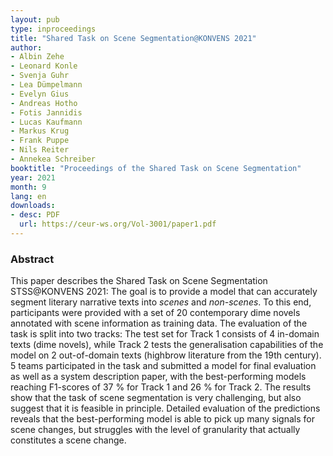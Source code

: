 ```yaml
---
layout: pub
type: inproceedings
title: "Shared Task on Scene Segmentation@KONVENS 2021"
author:
- Albin Zehe
- Leonard Konle
- Svenja Guhr
- Lea Dümpelmann
- Evelyn Gius
- Andreas Hotho
- Fotis Jannidis
- Lucas Kaufmann
- Markus Krug
- Frank Puppe
- Nils Reiter
- Annekea Schreiber
booktitle: "Proceedings of the Shared Task on Scene Segmentation"
year: 2021
month: 9
lang: en
downloads:
- desc: PDF
  url: https://ceur-ws.org/Vol-3001/paper1.pdf
---
```


### Abstract

This paper describes the Shared Task on Scene Segmentation STSS@KONVENS 2021: The goal is to provide a model that can accurately segment literary narrative texts into *scenes* and *non-scenes*. To this end, participants were provided with a set of 20 contemporary dime novels annotated with scene information as training data. The evaluation of the task is split into two tracks: The test set for Track 1 consists of 4 in-domain texts (dime novels), while Track 2 tests the generalisation capabilities of the model on 2 out-of-domain texts (highbrow literature from the 19th century). 5 teams participated in the task and submitted a model for final evaluation as well as a system description paper, with the best-performing models reaching F1-scores of 37 % for Track 1 and 26 % for Track 2. The results show that the task of scene segmentation is very challenging, but also suggest that it is feasible in principle. Detailed evaluation of the predictions reveals that the best-performing model is able to pick up many signals for scene changes, but struggles with the level of granularity that actually constitutes a scene change.